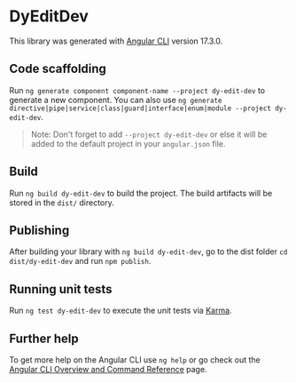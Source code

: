 # DyEditDev

This library was generated with [Angular CLI](https://github.com/angular/angular-cli) version 17.3.0.

## Code scaffolding

Run `ng generate component component-name --project dy-edit-dev` to generate a new component. You can also use `ng generate directive|pipe|service|class|guard|interface|enum|module --project dy-edit-dev`.
> Note: Don't forget to add `--project dy-edit-dev` or else it will be added to the default project in your `angular.json` file. 

## Build

Run `ng build dy-edit-dev` to build the project. The build artifacts will be stored in the `dist/` directory.

## Publishing

After building your library with `ng build dy-edit-dev`, go to the dist folder `cd dist/dy-edit-dev` and run `npm publish`.

## Running unit tests

Run `ng test dy-edit-dev` to execute the unit tests via [Karma](https://karma-runner.github.io).

## Further help

To get more help on the Angular CLI use `ng help` or go check out the [Angular CLI Overview and Command Reference](https://angular.io/cli) page.
